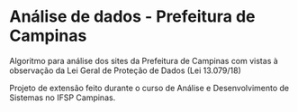 # Análise de dados - Prefeitura de Campinas
Algoritmo para análise dos sites da Prefeitura de Campinas com vistas à observação da Lei Geral de Proteção de Dados (Lei 13.079/18)

Projeto de extensão feito durante o curso de Análise e Desenvolvimento de Sistemas no IFSP Campinas.